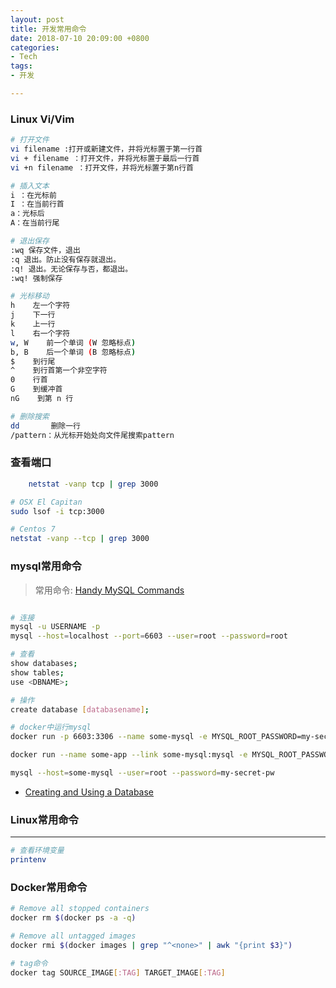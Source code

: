 ```yaml
---
layout: post
title: 开发常用命令
date: 2018-07-10 20:09:00 +0800
categories:
- Tech
tags:
- 开发

---
```



### Linux Vi/Vim

``` bash
# 打开文件
vi filename :打开或新建文件，并将光标置于第一行首 
vi + filename ：打开文件，并将光标置于最后一行首 
vi +n filename ：打开文件，并将光标置于第n行首

# 插入文本
i ：在光标前 
I ：在当前行首 
a：光标后 
A：在当前行尾 

# 退出保存
:wq 保存文件，退出
:q 退出。防止没有保存就退出。
:q! 退出。无论保存与否，都退出。
:wq! 强制保存

# 光标移动
h    左一个字符
j    下一行
k    上一行
l    右一个字符
w, W    前一个单词 (W 忽略标点)
b, B    后一个单词 (B 忽略标点)
$    到行尾
^    到行首第一个非空字符
0    行首
G    到缓冲首
nG    到第 n 行

# 删除搜索
dd       删除一行
/pattern：从光标开始处向文件尾搜索pattern 

```

### 查看端口

``` bash
	netstat -vanp tcp | grep 3000

# OSX El Capitan
sudo lsof -i tcp:3000

# Centos 7
netstat -vanp --tcp | grep 3000
```


### mysql常用命令

> 常用命令: [Handy MySQL Commands](http://g2pc1.bu.edu/~qzpeng/manual/MySQL%20Commands.htm)

``` bash

# 连接
mysql -u USERNAME -p
mysql --host=localhost --port=6603 --user=root --password=root

# 查看
show databases;
show tables;
use <DBNAME>;

# 操作
create database [databasename];

# docker中运行mysql
docker run -p 6603:3306 --name some-mysql -e MYSQL_ROOT_PASSWORD=my-secret-pw -d mysql

docker run --name some-app --link some-mysql:mysql -e MYSQL_ROOT_PASSWORD=my-secret-pw -d mysql

mysql --host=some-mysql --user=root --password=my-secret-pw


```

- [Creating and Using a Database](https://dev.mysql.com/doc/refman/5.5/en/database-use.html)


### Linux常用命令
---

``` bash
# 查看环境变量
printenv
```

### Docker常用命令

``` bash
# Remove all stopped containers
docker rm $(docker ps -a -q)

# Remove all untagged images
docker rmi $(docker images | grep "^<none>" | awk "{print $3}")

# tag命令
docker tag SOURCE_IMAGE[:TAG] TARGET_IMAGE[:TAG]

```